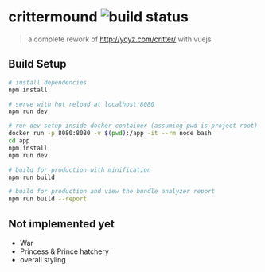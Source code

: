 # crittermound ![build status](https://travis-ci.com/Chimney42/crittermound.svg?branch=master)

> a complete rework of http://yoyz.com/critter/ with vuejs

## Build Setup

``` bash
# install dependencies
npm install

# serve with hot reload at localhost:8080
npm run dev

# run dev setup inside docker container (assuming pwd is project root)
docker run -p 8080:8080 -v $(pwd):/app -it --rm node bash
cd app
npm install
npm run dev

# build for production with minification
npm run build

# build for production and view the bundle analyzer report
npm run build --report
```

## Not implemented yet
 * War
 * Princess & Prince hatchery
 * overall styling
